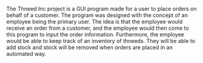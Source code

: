 The Thneed Inc project is a GUI program made for a user to place orders on behalf of a customer. The program was designed with the concept of an employee being the primary user. The idea is that the employee would receive an order from a customer, and the employee would then come to this program to input the order information. Furthermore, the employee would be able to keep track of an inventory of thneeds. They will be able to add stock and stock will be removed when orders are placed in an automated way.
